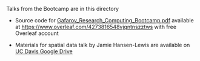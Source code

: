 Talks from the Bootcamp are in this directory

- Source code for [Gafarov_Research_Computing_Bootcamp.pdf](./Gafarov_Research_Computing_Bootcamp.pdf) available at <https://www.overleaf.com/4273816548vjqntnszztws> with free Overleaf account

- Materials for spatial data talk by Jamie Hansen-Lewis are available on [UC Davis Google Drive](https://drive.google.com/drive/u/1/folders/11TJLSkJQ9liCDOQe3mTXkp6h5y0QXs5Y)
